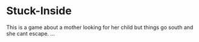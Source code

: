 # Stuck-Inside
This is a game about a mother looking for her child but things go south and she cant escape.
...

